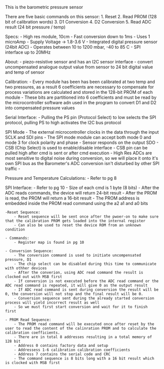 This is the barometric pressure sensor

There are five basic commands on this sensor:
    1. Reset
    2. Read PROM (128  bit of calibration words)
    3. D1 Conversion
    4. D2 Conversion
    5. Read ADC result (24 bit pressure / temp)

Specs:
    - High res module, 10cm
    - Fast conversion down to 1ms
    - Uses 1 microAmp
    - Supply Voltage -> 1.8-3.6 V
    - Integrated digital pressure sensor (24bit ADC)
    - Operates between 10 to 1200 mbar, -40 to 85 C
    - SPI interface up to 20MHz

About:
    - piezo-resistive sensor and has an I2C sensor interface 
    - convert uncompensated analogue output value from sensor to 24 bit digital value and temp of sensor

Calibration:
    - Every module has been has been calibrated at two temp and two pressures, as a result 6 coefficients are necessary to compensate for process variations are calculated and stored in the 128-bit PROM of each module
    - These bits are partitioned into 6 coefficients and must be read by the microcontroller software adn used in the program to convert D1 and D2 into compensated pressure values
    
Serial Interface:
    - Pulling the PS pin (Protocol Select) to low selects the SPI protocol, pulling PS to   high activates the I2C bus protocol 

SPI Mode
    - The external microcontroller clocks in the data through the input SCLK and SDI pins
    - The SPI mode module can accept both mode 0 and mode 3 for clock polarity and phase
    - Sensor responds on the output SDO 
    - CSB (Chip Select) is used to enable/disable interface 
    - CSB pin can be pulled high after cmd is sent or after cmd execution
    - High Res ADCs are most sensitive to digital noise during conversion, so we will place it onto it's own SPI bus as the Barometer's ADC conversion isn't disturbed by other SPI traffic
    - 

Pressure and Temperature Calculations:
    - Refer to pg 8

SPI Interface:
    - Refer to pg 10
    - Size of each cmd is 1 byte (8 bits)
    - After the ADC reads commands, the device will return 24-bit result
    - After the PROM is read, the PROM will return a 16-bit result
    - The PROM address is embedded inside the PROM read command using the a2 a1 and a0 bits

    -Reset Sequence:
        - Reset sequence will be sent once after the pwoer-on to make sure that the calibration PROM gets loaded into the internal register
        - Can also be used to reset the device ROM from an unknown condition
    
    - Commands:
        - Register map is found in pg 10

    - Conversion Sequence:
        - The conversion command is used to initiate uncompensated pressure, D1
        - The chip select can be disabled during this time to communicate with othher devices
        - After the converion, using ADC read command the result is clocked out with MSB first
        - If conversion is not executed before the ADC read command or the ADC read command is repeated, it will give 0 as the output result
        - If ADC read command is sent during conversion the result will be 0, the conversion will not stop and the final result will be 0.
        - Conversion sequence sent during the already started conversion process will yield incorrect result as well
        - So we must first start conversion and wait for it to finish first

    - PROM Read Sequence:
        - The PROM read command will be executed once after reset by the user to read the content of the calinration PROM and to calculate the calibration coefficients.
        - There are in total 8 addresses resulting in a total memory of 128 bit
        - Address 0 contains factory data and setup
        - Addressess 1-6 calibration calibration coefficients
        - Address 7 contains the serial code and CRC
        - The command sequence is 8 bits long with a 16 bit result which is clocked with MSB first
        
    